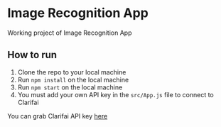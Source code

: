 # Image Recognition App

Working project of Image Recognition App

## How to run
  1. Clone the repo to your local machine
  2. Run `npm install` on the local machine
  3. Run `npm start` on the local machine
  4. You must add your own API key in the `src/App.js` file to connect to Clarifai

You can grab Clarifai API key [here](https://www.clarifai.com/)

